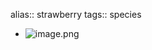 alias:: strawberry
tags:: species

- ![image.png](https://peach-geographical-bat-397.mypinata.cloud/ipfs/QmUNKbHDGPht4nxs4kiKdS9GVvwwn7PnDo1krEcPGizwBB)